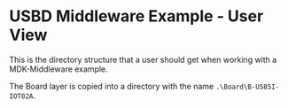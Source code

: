# USBD Middleware Example - User View

This is the directory structure that a user should get when working with a MDK-Middleware example.

The Board layer is copied into a directory with the name `.\Board\B-U585I-IOT02A`.

